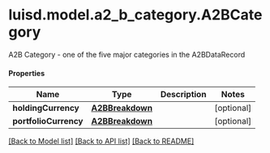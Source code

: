 # luisd.model.a2_b_category.A2BCategory

A2B Category - one of the five major categories in the A2BDataRecord

#### Properties
Name | Type | Description | Notes
------------ | ------------- | ------------- | -------------
**holdingCurrency** | [**A2BBreakdown**](A2BBreakdown.md) |  | [optional] 
**portfolioCurrency** | [**A2BBreakdown**](A2BBreakdown.md) |  | [optional] 

[[Back to Model list]](../../README.md#documentation-for-models) [[Back to API list]](../../README.md#documentation-for-api-endpoints) [[Back to README]](../../README.md)

